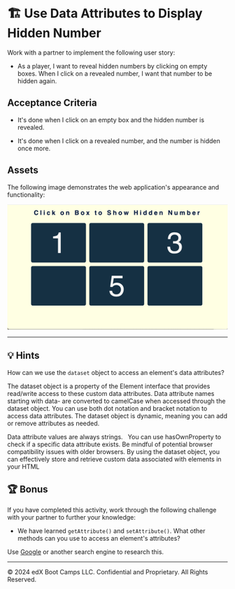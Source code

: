 # 🏗️ Use Data Attributes to Display Hidden Number

Work with a partner to implement the following user story:

* As a player, I want to reveal hidden numbers by clicking on empty boxes. When I click on a revealed number, I want that number to be hidden again.

## Acceptance Criteria

* It's done when I click on an empty box and the hidden number is revealed.

* It's done when I click on a revealed number, and the number is hidden once more.

## Assets

The following image demonstrates the web application's appearance and functionality:

![Six boxes appear in a grid, with the numbers 1, 3, and 5 displayed on three of the boxes while the remaining three appear blank.](./images/01-screenshot.png)

---

## 💡 Hints

How can we use the `dataset` object to access an element's data attributes?

The dataset object is a property of the Element interface that provides read/write access to these custom data attributes.
Data attribute names starting with data- are converted to camelCase when accessed through the dataset object.
You can use both dot notation and bracket notation to access data attributes.
The dataset object is dynamic, meaning you can add or remove attributes as needed.

Data attribute values are always strings.   
You can use hasOwnProperty to check if a specific data attribute exists.
Be mindful of potential browser compatibility issues with older browsers.
By using the dataset object, you can effectively store and retrieve custom data associated with elements in your HTML

## 🏆 Bonus

If you have completed this activity, work through the following challenge with your partner to further your knowledge:

* We have learned `getAttribute()` and `setAttribute()`. What other methods can you use to access an element's attributes?

Use [Google](https://www.google.com) or another search engine to research this.

---
© 2024 edX Boot Camps LLC. Confidential and Proprietary. All Rights Reserved.
